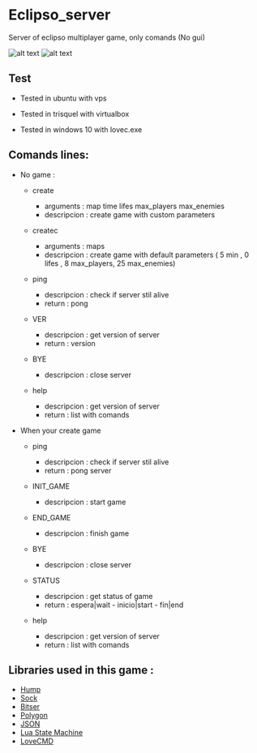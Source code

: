 # Eclipso_server

Server of eclipso multiplayer game, only comands (No gui)

![alt text](https://img.shields.io/badge/Love-11.2-ff69b4.svg) ![alt text](https://img.shields.io/badge/Status-Beta%201.0-orange.svg)

## Test

- Tested in ubuntu with vps

- Tested in trisquel with virtualbox

- Tested in windows 10 with lovec.exe

## Comands lines:

* No game : 

  * create
    * arguments : map time lifes max_players max_enemies
    * descripcion : create game with custom parameters

  * createc
    * arguments : maps
    * descripcion : create game with default parameters ( 5 min , 0 lifes , 8 max_players, 25 max_enemies)

  * ping
    * descripcion : check if server stil alive
    * return : pong

  * VER
    * descripcion : get version of server
    * return : version

  * BYE
    * descripcion : close server
    
  * help
    * descripcion : get version of server
    * return : list with comands
    
* When your create game

  * ping
    * descripcion : check if server stil alive
    * return : pong server

  * INIT_GAME
    * descripcion : start game
    
  * END_GAME
    * descripcion : finish game
    
  * BYE
    * descripcion : close server
    
  * STATUS
    * descripcion : get status of game
    * return : espera|wait - inicio|start - fin|end
    
  * help
    * descripcion : get version of server
    * return : list with comands
    
 ## Libraries used in this game :

* [Hump](https://github.com/vrld/hump)
* [Sock](https://github.com/camchenry/sock.lua)
* [Bitser](https://github.com/gvx/bitser)
* [Polygon](https://github.com/AlexarJING/polygon)
* [JSON](http://regex.info/blog/lua/json)
* [Lua State Machine](https://github.com/kyleconroy/lua-state-machine)
* [LoveCMD](https://github.com/Ulydev/lovecmd)
